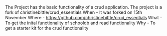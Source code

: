 The Project has the basic functionality of a crud application.
The project is a fork of christinebittle/crud_essentials
When - It was forked on 15th November
Where - https://github.com/christinebittle/crud_essentials
What - To get the inital functionality of schooldb and read functionality
Why - To get a starter kit for the crud functionality
